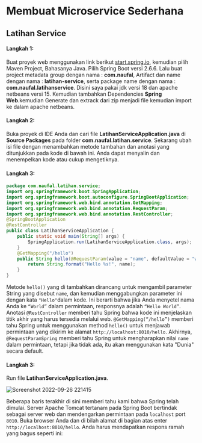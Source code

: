 # Membuat Microservice Sederhana
## Latihan Service
#### Langkah 1:
Buat proyek web menggunakan link berikut [start.spring.io](https://start.spring.io/), kemudian pilih Maven Project, Bahasanya Java. Pilih Spring Boot versi 2.6.6. Lalu buat project metadata group dengan nama : **com.naufal**, Artifact dan name dengan nama : **latihan-service**, serta package name dengan nama : **com.naufal.latihanservice**. Disini saya pakai jdk versi 18 dan apache netbeans versi 15. Kemudian tambahkan Dependencies **Spring Web**.kemudian Generate dan extrack dari zip menjadi file kemudian import ke dalam apache netbeans.
#### Langkah 2:
Buka proyek di IDE Anda dan cari file **LatihanServiceApplication.java** di **Source Packages** pada folder **com.naufal.latihan.service**. Sekarang ubah isi file dengan menambahkan metode tambahan dan anotasi yang ditunjukkan pada kode di bawah ini. Anda dapat menyalin dan menempelkan kode atau cukup mengetiknya.
#### Langkah 3:
```java
package com.naufal.latihan.service;
import org.springframework.boot.SpringApplication;
import org.springframework.boot.autoconfigure.SpringBootApplication;
import org.springframework.web.bind.annotation.GetMapping;
import org.springframework.web.bind.annotation.RequestParam;
import org.springframework.web.bind.annotation.RestController;
@SpringBootApplication
@RestController
public class LatihanServiceApplication {
    public static void main(String[] args) {
        SpringApplication.run(LatihanServiceApplication.class, args);
    }
    @GetMapping("/hello")
    public String hello(@RequestParam(value = "name", defaultValue = "word") String name) {
        return String.format("Hello %s!", name);
    }
}
```
Metode ``hello()`` yang di tambahkan dirancang untuk mengambil parameter String yang disebut ``name``, dan kemudian menggabungkan parameter ini dengan kata ``"Hello"``dalam kode. Ini berarti bahwa jika Anda menyetel nama Anda ke ``“World”`` dalam permintaan, responsnya adalah ``“Hello World”``.
Anotasi `@RestController` memberi tahu Spring bahwa kode ini menjelaskan titik akhir yang harus tersedia melalui web. `@GetMapping(“/hello”)` memberi tahu Spring untuk menggunakan method `hello()` untuk menjawab permintaan yang dikirim ke alamat  `http://localhost:8010/hello`. Akhirnya, `@RequestParamSpring` memberi tahu Spring untuk mengharapkan nilai `name` dalam permintaan, tetapi jika tidak ada, itu akan menggunakan kata "Dunia" secara default.
#### Langkah 3:
Run file **LatihanServiceApplication.java**.

![Screenshot 2022-09-26 221415](https://user-images.githubusercontent.com/113502265/192315029-28ec5430-8a1a-4ab4-8969-226d0bed08dc.png)

Beberapa baris terakhir di sini memberi tahu kami bahwa Spring telah dimulai. Server Apache Tomcat tertanam pada Spring Boot bertindak sebagai server web dan mendengarkan permintaan pada `localhost` port `8010`. Buka browser Anda dan di bilah alamat di bagian atas enter `http://localhost:8010/hello`. Anda harus mendapatkan respons ramah yang bagus seperti ini:

